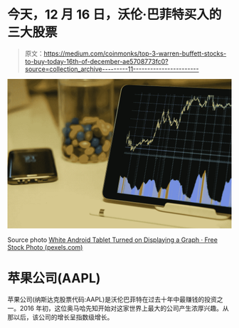 # 今天，12 月 16 日，沃伦·巴菲特买入的三大股票

> 原文：<https://medium.com/coinmonks/top-3-warren-buffett-stocks-to-buy-today-16th-of-december-ae5708773fc0?source=collection_archive---------11----------------------->

![](img/b85c8d433a28e12fe9123b1801dc878b.png)

Source photo [White Android Tablet Turned on Displaying a Graph · Free Stock Photo (pexels.com)](https://www.pexels.com/photo/white-android-tablet-turned-on-displaying-a-graph-186464/)

# 苹果公司(AAPL)

苹果公司(纳斯达克股票代码:AAPL)是沃伦巴菲特在过去十年中最赚钱的投资之一。2016 年初，这位奥马哈先知开始对这家世界上最大的公司产生浓厚兴趣。从那以后，该公司的增长呈指数级增长。